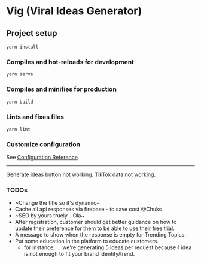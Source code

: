 # Vig (Viral Ideas Generator)

## Project setup
```
yarn install
```

### Compiles and hot-reloads for development
```
yarn serve
```

### Compiles and minifies for production
```
yarn build
```

### Lints and fixes files
```
yarn lint
```

### Customize configuration
See [Configuration Reference](https://cli.vuejs.org/config/).

- - -

Generate ideas button not working.
TikTok data not working.


### TODOs
- ~Change the title so it's dynamic~
- Cache all api responses via firebase - to save cost @Chuks
- ~SEO by yours truely - Ola~
- After registration, customer should get better guidance on how to update their preference for them to be able to use their free trial.
- A message to show when the response is empty for Trending Topics.
- Put some education in the platform to educate customers.
    - for instance, ... we're generating 5 ideas per request because 1 idea is not enough to fit your brand identity/trend.
